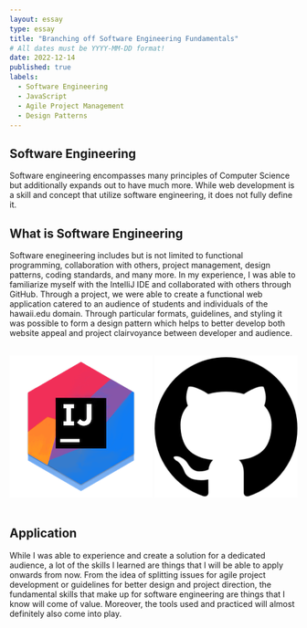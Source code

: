 ```yaml
---
layout: essay
type: essay
title: "Branching off Software Engineering Fundamentals"
# All dates must be YYYY-MM-DD format!
date: 2022-12-14
published: true
labels:
  - Software Engineering
  - JavaScript
  - Agile Project Management
  - Design Patterns
---
```




## Software Engineering

Software engineering encompasses many principles of Computer Science but additionally expands out to have much more. While web development is a skill and concept that utilize software engineering, it does not fully define it. 

## What is Software Engineering

Software enegineering includes but is not limited to functional programming, collaboration with others, project management, design patterns, coding standards, and many more. In my experience, I was able to familiarize myself with the IntelliJ IDE and collaborated with others through GitHub. Through a project, we were able to create a functional web application catered to an audience of students and individuals of the hawaii.edu domain. Through particular formats, guidelines, and styling it was possible to form a design pattern which helps to better develop both website appeal and project clairvoyance between developer and audience. 


<br>
<div class="text-center p-4">
    <img width="250px" class="rounded float-start pe-4" src="../img/swe/IntelliJ.png">
    <img width="250px" height="250px" class="rounded float-start pe-4" src="../img/swe/Github.png">
</div>
<br>


## Application

While I was able to experience and create a solution for a dedicated audience, a lot of the skills I learned are things that I will be able to apply onwards from now. From the idea of splitting issues for agile project development or guidelines for better design and project direction, the fundamental skills that make up for software engineering are things that I know will come of value. Moreover, the tools used and practiced will almost definitely also come into play.




